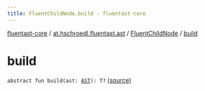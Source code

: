 ```yaml
---
title: FluentChildNode.build - fluentast-core
---
```


[fluentast-core](../../index.html) / [at.hschroedl.fluentast.ast](../index.html) / [FluentChildNode](index.html) / [build](.)

# build

`abstract fun build(ast: `[`AST`](https://help.eclipse.org/neon/topic/org.eclipse.jdt.doc.isv/reference/api/org/eclipse/jdt/core/dom/AST.html)`): T?` [(source)](https://github.com/hschroedl/FluentAST/tree/master/core/src/main/kotlin//at.hschroedl.fluentast/ast/ASTNode.kt#L23)